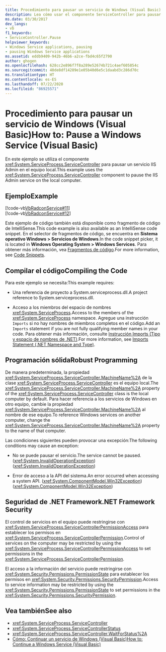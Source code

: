 ```yaml
---
title: Procedimiento para pausar un servicio de Windows (Visual Basic)
description: Lea cómo usar el componente ServiceController para pausar un servicio de Windows (como el Servicio de administración IIS) en un equipo local con Visual Basic.
ms.date: 03/30/2017
dev_langs:
- vb
f1_keywords:
- ServiceController.Pause
helpviewer_keywords:
- Windows Service applications, pausing
- pausing Windows Service applications
ms.assetid: eddb9409-942b-46b6-a2ce-fbd4c65f2790
author: ghogen
ms.openlocfilehash: 628cc2e896f7f8a289e52674b721c4aef605854c
ms.sourcegitcommit: 40de8df14289e1e05b40d6e5c1daabd3c286d70c
ms.translationtype: HT
ms.contentlocale: es-ES
ms.lasthandoff: 07/22/2020
ms.locfileid: "86925571"
---
```

# <a name="how-to-pause-a-windows-service-visual-basic"></a><span data-ttu-id="d7be9-103">Procedimiento para pausar un servicio de Windows (Visual Basic)</span><span class="sxs-lookup"><span data-stu-id="d7be9-103">How to: Pause a Windows Service (Visual Basic)</span></span>
<span data-ttu-id="d7be9-104">En este ejemplo se utiliza el componente <xref:System.ServiceProcess.ServiceController> para pausar un servicio IIS Admin en el equipo local.</span><span class="sxs-lookup"><span data-stu-id="d7be9-104">This example uses the <xref:System.ServiceProcess.ServiceController> component to pause the IIS Admin service on the local computer.</span></span>  
  
## <a name="example"></a><span data-ttu-id="d7be9-105">Ejemplo</span><span class="sxs-lookup"><span data-stu-id="d7be9-105">Example</span></span>  
 [!code-vb[VbRadconService#11](../../../samples/snippets/visualbasic/VS_Snippets_VBCSharp/VbRadconService/VB/MyNewService.vb#11)]  
[!code-vb[VbRadconService#12](../../../samples/snippets/visualbasic/VS_Snippets_VBCSharp/VbRadconService/VB/MyNewService.vb#12)]  
  
 <span data-ttu-id="d7be9-106">Este ejemplo de código también está disponible como fragmento de código de IntelliSense.</span><span class="sxs-lookup"><span data-stu-id="d7be9-106">This code example is also available as an IntelliSense code snippet.</span></span> <span data-ttu-id="d7be9-107">En el selector de fragmentos de código, se encuentra en **Sistema operativo Windows > Servicios de Windows**.</span><span class="sxs-lookup"><span data-stu-id="d7be9-107">In the code snippet picker, it is located in **Windows Operating System > Windows Services**.</span></span> <span data-ttu-id="d7be9-108">Para obtener más información, vea [Fragmentos de código](/visualstudio/ide/code-snippets).</span><span class="sxs-lookup"><span data-stu-id="d7be9-108">For more information, see [Code Snippets](/visualstudio/ide/code-snippets).</span></span>  
  
## <a name="compiling-the-code"></a><span data-ttu-id="d7be9-109">Compilar el código</span><span class="sxs-lookup"><span data-stu-id="d7be9-109">Compiling the Code</span></span>  
 <span data-ttu-id="d7be9-110">Para este ejemplo se necesita:</span><span class="sxs-lookup"><span data-stu-id="d7be9-110">This example requires:</span></span>  
  
- <span data-ttu-id="d7be9-111">Una referencia de proyecto a System.serviceprocess.dll.</span><span class="sxs-lookup"><span data-stu-id="d7be9-111">A project reference to System.serviceprocess.dll.</span></span>  
  
- <span data-ttu-id="d7be9-112">Acceso a los miembros del espacio de nombres <xref:System.ServiceProcess>.</span><span class="sxs-lookup"><span data-stu-id="d7be9-112">Access to the members of the <xref:System.ServiceProcess> namespace.</span></span> <span data-ttu-id="d7be9-113">Agregue una instrucción `Imports` si no hay nombres de miembros completos en el código.</span><span class="sxs-lookup"><span data-stu-id="d7be9-113">Add an `Imports` statement if you are not fully qualifying member names in your code.</span></span> <span data-ttu-id="d7be9-114">Para obtener más información, consulte [Instrucción Imports (Tipo y espacio de nombres de .NET)](../../visual-basic/language-reference/statements/imports-statement-net-namespace-and-type.md).</span><span class="sxs-lookup"><span data-stu-id="d7be9-114">For more information, see [Imports Statement (.NET Namespace and Type)](../../visual-basic/language-reference/statements/imports-statement-net-namespace-and-type.md).</span></span>  
  
## <a name="robust-programming"></a><span data-ttu-id="d7be9-115">Programación sólida</span><span class="sxs-lookup"><span data-stu-id="d7be9-115">Robust Programming</span></span>  
 <span data-ttu-id="d7be9-116">De manera predeterminada, la propiedad <xref:System.ServiceProcess.ServiceController.MachineName%2A> de la clase <xref:System.ServiceProcess.ServiceController> es el equipo local.</span><span class="sxs-lookup"><span data-stu-id="d7be9-116">The <xref:System.ServiceProcess.ServiceController.MachineName%2A> property of the <xref:System.ServiceProcess.ServiceController> class is the local computer by default.</span></span> <span data-ttu-id="d7be9-117">Para hacer referencia a los servicios de Windows en otro equipo, cambie la propiedad <xref:System.ServiceProcess.ServiceController.MachineName%2A> al nombre de ese equipo.</span><span class="sxs-lookup"><span data-stu-id="d7be9-117">To reference Windows services on another computer, change the <xref:System.ServiceProcess.ServiceController.MachineName%2A> property to the name of that computer.</span></span>  
  
 <span data-ttu-id="d7be9-118">Las condiciones siguientes pueden provocar una excepción:</span><span class="sxs-lookup"><span data-stu-id="d7be9-118">The following conditions may cause an exception:</span></span>  
  
- <span data-ttu-id="d7be9-119">No se puede pausar el servicio.</span><span class="sxs-lookup"><span data-stu-id="d7be9-119">The service cannot be paused.</span></span> <span data-ttu-id="d7be9-120">(<xref:System.InvalidOperationException>)</span><span class="sxs-lookup"><span data-stu-id="d7be9-120">(<xref:System.InvalidOperationException>)</span></span>  
  
- <span data-ttu-id="d7be9-121">Error de acceso a la API del sistema.</span><span class="sxs-lookup"><span data-stu-id="d7be9-121">An error occurred when accessing a system API.</span></span> <span data-ttu-id="d7be9-122">(<xref:System.ComponentModel.Win32Exception>)</span><span class="sxs-lookup"><span data-stu-id="d7be9-122">(<xref:System.ComponentModel.Win32Exception>)</span></span>  
  
## <a name="net-framework-security"></a><span data-ttu-id="d7be9-123">Seguridad de .NET Framework</span><span class="sxs-lookup"><span data-stu-id="d7be9-123">.NET Framework Security</span></span>  
 <span data-ttu-id="d7be9-124">El control de servicios en el equipo puede restringirse con <xref:System.ServiceProcess.ServiceControllerPermissionAccess> para establecer los permisos en <xref:System.ServiceProcess.ServiceControllerPermission>.</span><span class="sxs-lookup"><span data-stu-id="d7be9-124">Control of services on the computer may be restricted by using the <xref:System.ServiceProcess.ServiceControllerPermissionAccess> to set permissions in the <xref:System.ServiceProcess.ServiceControllerPermission>.</span></span>  
  
 <span data-ttu-id="d7be9-125">El acceso a la información del servicio puede restringirse con <xref:System.Security.Permissions.PermissionState> para establecer los permisos en <xref:System.Security.Permissions.SecurityPermission>.</span><span class="sxs-lookup"><span data-stu-id="d7be9-125">Access to service information may be restricted by using the <xref:System.Security.Permissions.PermissionState> to set permissions in the <xref:System.Security.Permissions.SecurityPermission>.</span></span>  
  
## <a name="see-also"></a><span data-ttu-id="d7be9-126">Vea también</span><span class="sxs-lookup"><span data-stu-id="d7be9-126">See also</span></span>

- <xref:System.ServiceProcess.ServiceController>
- <xref:System.ServiceProcess.ServiceControllerStatus>
- <xref:System.ServiceProcess.ServiceController.WaitForStatus%2A>
- [<span data-ttu-id="d7be9-127">Cómo: Continuar un servicio de Windows (Visual Basic)</span><span class="sxs-lookup"><span data-stu-id="d7be9-127">How to: Continue a Windows Service (Visual Basic)</span></span>](how-to-continue-a-windows-service-visual-basic.md)
